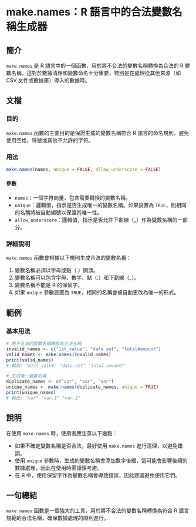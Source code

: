 <!--
Meta Description: # make.names：R 語言中的合法變數名稱生成器 ## 簡介 `make.names` 是 R 語言中的一個函數，用於將不合法的變數名稱轉換為合法的 R 變數名稱。這對於數據清理和變數命名十分重要，特別是在處理從其他來源（如 CSV 文件或數據庫）導入的數據時。 ## 文檔 ### 目的 `...
Meta Keywords: names, make, var, unique, true
-->

# make.names：R 語言中的合法變數名稱生成器

## 簡介
`make.names` 是 R 語言中的一個函數，用於將不合法的變數名稱轉換為合法的 R 變數名稱。這對於數據清理和變數命名十分重要，特別是在處理從其他來源（如 CSV 文件或數據庫）導入的數據時。

## 文檔
### 目的
`make.names` 函數的主要目的是保證生成的變數名稱符合 R 語言的命名規則，避免使用空格、符號或其他不允許的字符。

### 用法
```R
make.names(names, unique = FALSE, allow_underscore = FALSE)
```

#### 參數
- `names`：一個字符向量，包含需要轉換的變數名稱。
- `unique`：邏輯值，指示是否生成唯一的變數名稱。如果設置為 `TRUE`，則相同的名稱將被自動編號以保證其唯一性。
- `allow_underscore`：邏輯值，指示是否允許下劃線（_）作為變數名稱的一部分。

### 詳細說明
`make.names` 函數會根據以下規則生成合法的變數名稱：
1. 變數名稱必須以字母或點（.）開頭。
2. 變數名稱可以包含字母、數字、點（.）和下劃線（_）。
3. 變數名稱不能是 R 的保留字。
4. 如果 `unique` 參數設置為 `TRUE`，相同的名稱會被自動更改為唯一的形式。

## 範例
### 基本用法
```R
# 將不合法的變數名稱轉換為合法名稱
invalid_names <- c("1st_value", "data set", "total#amount")
valid_names <- make.names(invalid_names)
print(valid_names)
# 輸出: "X1st_value" "data.set" "total.amount"

# 生成唯一變數名稱
duplicate_names <- c("var", "var", "var")
unique_names <- make.names(duplicate_names, unique = TRUE)
print(unique_names)
# 輸出: "var" "var.1" "var.2"
```

## 說明
在使用 `make.names` 時，使用者應注意以下幾點：
- 如果不確定變數名稱是否合法，最好使用 `make.names` 進行清理，以避免錯誤。
- 使用 `unique` 參數時，生成的變數名稱會添加數字後綴，這可能會影響後續的數據處理，因此在使用時需謹慎考慮。
- 在 R 中，使用保留字作為變數名稱會導致錯誤，因此建議避免使用它們。

## 一句總結
`make.names` 函數是一個強大的工具，用於將不合法的變數名稱轉換為符合 R 語言規範的合法名稱，確保數據處理的順利進行。